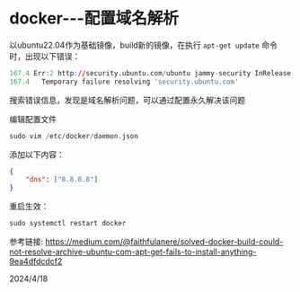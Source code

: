 # docker---配置域名解析

以ubuntu22.04作为基础镜像，build新的镜像，在执行 `apt-get update` 命令时，出现以下错误：  
```r
167.4 Err:2 http://security.ubuntu.com/ubuntu jammy-security InRelease
167.4   Temporary failure resolving 'security.ubuntu.com'
```

搜索错误信息，发现是域名解析问题，可以通过配置永久解决该问题  

编辑配置文件
```r
sudo vim /etc/docker/daemon.json
```

添加以下内容：  
```json
{
    "dns": ["8.8.8.8"]
}
```

重启生效：  
```r
sudo systemctl restart docker
```


参考链接: https://medium.com/@faithfulanere/solved-docker-build-could-not-resolve-archive-ubuntu-com-apt-get-fails-to-install-anything-9ea4dfdcdcf2  


2024/4/18  
